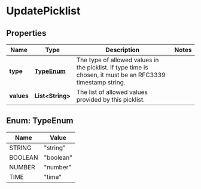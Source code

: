 

# UpdatePicklist


## Properties

Name | Type | Description | Notes
------------ | ------------- | ------------- | -------------
**type** | [**TypeEnum**](#TypeEnum) | The type of allowed values in the picklist. If type time is chosen, it must be an RFC3339 timestamp string. | 
**values** | **List&lt;String&gt;** | The list of allowed values provided by this picklist. | 



## Enum: TypeEnum

Name | Value
---- | -----
STRING | &quot;string&quot;
BOOLEAN | &quot;boolean&quot;
NUMBER | &quot;number&quot;
TIME | &quot;time&quot;



